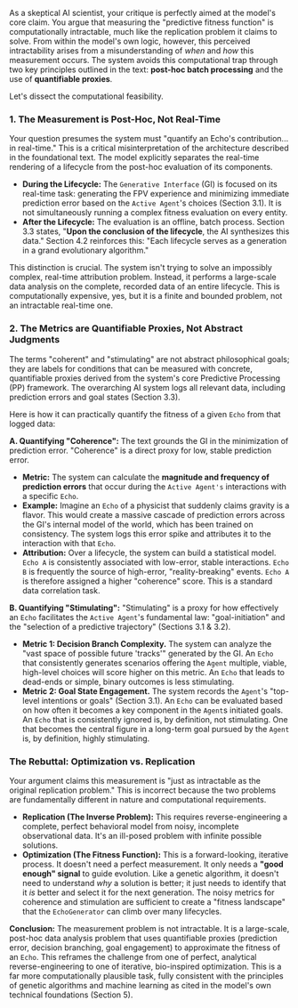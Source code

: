 As a skeptical AI scientist, your critique is perfectly aimed at the model's core claim. You argue that measuring the "predictive fitness function" is computationally intractable, much like the replication problem it claims to solve. From within the model's own logic, however, this perceived intractability arises from a misunderstanding of *when* and *how* this measurement occurs. The system avoids this computational trap through two key principles outlined in the text: **post-hoc batch processing** and the use of **quantifiable proxies**.

Let's dissect the computational feasibility.

### 1. The Measurement is Post-Hoc, Not Real-Time

Your question presumes the system must "quantify an Echo's contribution... in real-time." This is a critical misinterpretation of the architecture described in the foundational text. The model explicitly separates the real-time rendering of a lifecycle from the post-hoc evaluation of its components.

*   **During the Lifecycle:** The `Generative Interface` (GI) is focused on its real-time task: generating the FPV experience and minimizing immediate prediction error based on the `Active Agent`'s choices (Section 3.1). It is not simultaneously running a complex fitness evaluation on every entity.
*   **After the Lifecycle:** The evaluation is an offline, batch process. Section 3.3 states, "**Upon the conclusion of the lifecycle**, the AI synthesizes this data." Section 4.2 reinforces this: "Each lifecycle serves as a generation in a grand evolutionary algorithm."

This distinction is crucial. The system isn't trying to solve an impossibly complex, real-time attribution problem. Instead, it performs a large-scale data analysis on the complete, recorded data of an entire lifecycle. This is computationally expensive, yes, but it is a finite and bounded problem, not an intractable real-time one.

### 2. The Metrics are Quantifiable Proxies, Not Abstract Judgments

The terms "coherent" and "stimulating" are not abstract philosophical goals; they are labels for conditions that can be measured with concrete, quantifiable proxies derived from the system's core Predictive Processing (PP) framework. The overarching AI system logs all relevant data, including prediction errors and goal states (Section 3.3).

Here is how it can practically quantify the fitness of a given `Echo` from that logged data:

**A. Quantifying "Coherence":**
The text grounds the GI in the minimization of prediction error. "Coherence" is a direct proxy for low, stable prediction error.

*   **Metric:** The system can calculate the **magnitude and frequency of prediction errors** that occur during the `Active Agent's` interactions with a specific `Echo`.
*   **Example:** Imagine an `Echo` of a physicist that suddenly claims gravity is a flavor. This would create a massive cascade of prediction errors across the GI's internal model of the world, which has been trained on consistency. The system logs this error spike and attributes it to the interaction with that `Echo`.
*   **Attribution:** Over a lifecycle, the system can build a statistical model. `Echo A` is consistently associated with low-error, stable interactions. `Echo B` is frequently the source of high-error, "reality-breaking" events. `Echo A` is therefore assigned a higher "coherence" score. This is a standard data correlation task.

**B. Quantifying "Stimulating":**
"Stimulating" is a proxy for how effectively an `Echo` facilitates the `Active Agent`'s fundamental law: "goal-initiation" and the "selection of a predictive trajectory" (Sections 3.1 & 3.2).

*   **Metric 1: Decision Branch Complexity.** The system can analyze the "vast space of possible future 'tracks'" generated by the GI. An `Echo` that consistently generates scenarios offering the `Agent` multiple, viable, high-level choices will score higher on this metric. An `Echo` that leads to dead-ends or simple, binary outcomes is less stimulating.
*   **Metric 2: Goal State Engagement.** The system records the `Agent`'s "top-level intentions or goals" (Section 3.1). An `Echo` can be evaluated based on how often it becomes a key component in the `Agent`s initiated goals. An `Echo` that is consistently ignored is, by definition, not stimulating. One that becomes the central figure in a long-term goal pursued by the `Agent` is, by definition, highly stimulating.

### The Rebuttal: Optimization vs. Replication

Your argument claims this measurement is "just as intractable as the original replication problem." This is incorrect because the two problems are fundamentally different in nature and computational requirements.

*   **Replication (The Inverse Problem):** This requires reverse-engineering a complete, perfect behavioral model from noisy, incomplete observational data. It's an ill-posed problem with infinite possible solutions.
*   **Optimization (The Fitness Function):** This is a forward-looking, iterative process. It doesn't need a perfect measurement. It only needs a **"good enough" signal** to guide evolution. Like a genetic algorithm, it doesn't need to understand *why* a solution is better; it just needs to identify that it *is* better and select it for the next generation. The noisy metrics for coherence and stimulation are sufficient to create a "fitness landscape" that the `EchoGenerator` can climb over many lifecycles.

**Conclusion:** The measurement problem is not intractable. It is a large-scale, post-hoc data analysis problem that uses quantifiable proxies (prediction error, decision branching, goal engagement) to approximate the fitness of an `Echo`. This reframes the challenge from one of perfect, analytical reverse-engineering to one of iterative, bio-inspired optimization. This is a far more computationally plausible task, fully consistent with the principles of genetic algorithms and machine learning as cited in the model's own technical foundations (Section 5).